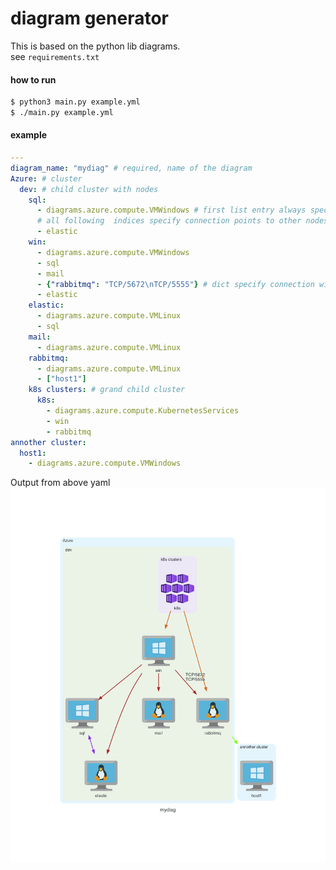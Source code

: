 # diagram generator
This is based on the python lib diagrams.  
see ```requirements.txt```

#### how to run
```bash
$ python3 main.py example.yml
$ ./main.py example.yml
```
#### example
```yaml
---
diagram_name: "mydiag" # required, name of the diagram
Azure: # cluster
  dev: # child cluster with nodes
    sql:
      - diagrams.azure.compute.VMWindows # first list entry always specify node icon shape
      # all following  indices specify connection points to other nodes/clusters
      - elastic
    win:
      - diagrams.azure.compute.VMWindows
      - sql
      - mail
      - {"rabbitmq": "TCP/5672\nTCP/5555"} # dict specify connection with label. looks awful in big diagrams
      - elastic
    elastic:
      - diagrams.azure.compute.VMLinux
      - sql
    mail:
      - diagrams.azure.compute.VMLinux
    rabbitmq:
      - diagrams.azure.compute.VMLinux
      - ["host1"]
    k8s clusters: # grand child cluster
      k8s:
        - diagrams.azure.compute.KubernetesServices
        - win
        - rabbitmq
annother cluster:
  host1:
    - diagrams.azure.compute.VMWindows
```
Output from above yaml
![result](./mydiag.png)